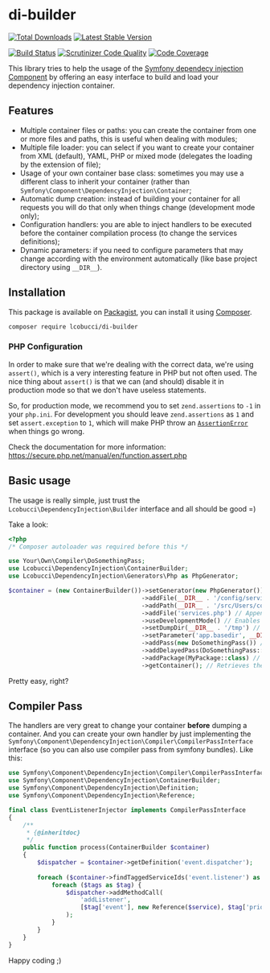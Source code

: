 # di-builder

[![Total Downloads](https://img.shields.io/packagist/dt/lcobucci/di-builder.svg?style=flat-square)](https://packagist.org/packages/lcobucci/di-builder)
[![Latest Stable Version](https://img.shields.io/packagist/v/lcobucci/di-builder.svg?style=flat-square)](https://packagist.org/packages/lcobucci/di-builder)

[![Build Status](https://img.shields.io/travis/lcobucci/di-builder.svg?style=flat-square)](http://travis-ci.org/#!/lcobucci/di-builder)
[![Scrutinizer Code Quality](https://img.shields.io/scrutinizer/g/lcobucci/di-builder/master.svg?style=flat-square)](https://scrutinizer-ci.com/g/lcobucci/di-builder/?branch=master)
[![Code Coverage](https://img.shields.io/scrutinizer/coverage/g/lcobucci/di-builder/master.svg?style=flat-square)](https://scrutinizer-ci.com/g/lcobucci/di-builder/?branch=master)

This library tries to help the usage of the
[Symfony dependecy injection Component](http://symfony.com/doc/current/components/dependency_injection/introduction.html)
by offering an easy interface to build and load your dependency injection container.

## Features

 - Multiple container files or paths: you can create the container from one or
   more files and paths, this is useful when dealing with modules;
 - Multiple file loader: you can select if you want to create your container from
   XML (default), YAML, PHP or mixed mode (delegates the loading by the extension of file); 
 - Usage of your own container base class: sometimes you may use a different class
   to inherit your container (rather than ```Symfony\Component\DependencyInjection\Container```;
 - Automatic dump creation: instead of building your container for all requests you
   will do that only when things change (development mode only);
 - Configuration handlers: you are able to inject handlers to be executed before
   the container compilation process (to change the services definitions);
 - Dynamic parameters: if you need to configure parameters that may change according
   with the environment automatically (like base project directory using ```__DIR__```).

## Installation

This package is available on [Packagist](http://packagist.org/packages/lcobucci/di-builder),
you can install it using [Composer](http://getcomposer.org).

```shell
composer require lcobucci/di-builder
```

### PHP Configuration

In order to make sure that we're dealing with the correct data, we're using `assert()`,
which is a very interesting feature in PHP but not often used. The nice thing
about `assert()` is that we can (and should) disable it in production mode so
that we don't have useless statements.

So, for production mode, we recommend you to set `zend.assertions` to `-1` in your `php.ini`.
For development you should leave `zend.assertions` as `1` and set `assert.exception` to `1`, which
will make PHP throw an [`AssertionError`](https://secure.php.net/manual/en/class.assertionerror.php)
when things go wrong.

Check the documentation for more information: https://secure.php.net/manual/en/function.assert.php

## Basic usage

The usage is really simple, just trust the ```Lcobucci\DependencyInjection\Builder``` interface and
all should be good =)

Take a look:

```php
<?php
/* Composer autoloader was required before this */ 

use Your\Own\Compiler\DoSomethingPass;
use Lcobucci\DependencyInjection\ContainerBuilder;
use Lcobucci\DependencyInjection\Generators\Php as PhpGenerator;

$container = (new ContainerBuilder())->setGenerator(new PhpGenerator()) // Changes the generator
                                     ->addFile(__DIR__ . '/config/services.php') // Appends a file to create the container
                                     ->addPath(__DIR__ . '/src/Users/config') // Appends a new path to locate files
                                     ->addFile('services.php') // Appends a file to create the container (to be used with the configured paths)
                                     ->useDevelopmentMode() // Enables the development mode (production is the default)
                                     ->setDumpDir(__DIR__ . '/tmp') // Changes the dump directory
                                     ->setParameter('app.basedir', __DIR__) // Configures a dynamic parameter
                                     ->addPass(new DoSomethingPass()) // Appends a new compiler pass
                                     ->addDelayedPass(DoSomethingPass::class) // Appends a new compiler pass that will only be initialised while building the container
                                     ->addPackage(MyPackage::class) // Appends a new package that might provide files and compiler passes to be added to the the container
                                     ->getContainer(); // Retrieves the container =)
```

Pretty easy, right?

## Compiler Pass

The handlers are very great to change your container __before__ dumping a container. And
you can create your own handler by just implementing the ```Symfony\Component\DependencyInjection\Compiler\CompilerPassInterface```
interface (so you can also use compiler pass from symfony bundles). Like this:

```php
use Symfony\Component\DependencyInjection\Compiler\CompilerPassInterface;
use Symfony\Component\DependencyInjection\ContainerBuilder;
use Symfony\Component\DependencyInjection\Definition;
use Symfony\Component\DependencyInjection\Reference;

final class EventListenerInjector implements CompilerPassInterface
{
    /**
     * {@inheritdoc}
     */
    public function process(ContainerBuilder $container)
    {
        $dispatcher = $container->getDefinition('event.dispatcher');   
    
        foreach ($container->findTaggedServiceIds('event.listener') as $service => $tags) {
            foreach ($tags as $tag) {
                $dispatcher->addMethodCall(
                    'addListener',
                    [$tag['event'], new Reference($service), $tag['priority']]
                );
            }
        }
    }
}
```

Happy coding ;)

